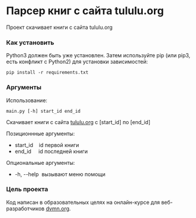 # Парсер книг с сайта tululu.org

Проект скачивает книги с сайта tululu.org

### Как установить

Python3 должен быть уже установлен. Затем используйте pip (или pip3, есть конфликт с Python2) для установки зависимостей:
```
pip install -r requirements.txt
```

### Аргументы

Использование:
```
main.py [-h] start_id end_id
```

Скачивает книги с сайта [tululu.org](https://tululu.org/) с [start_id] по [end_id]

Позиционнные аргументы:
- start_id    id первой книги
- end_id     id последней книги

Опциональные аргументы:
- -h, --help  вызывают меню помощи

### Цель проекта

Код написан в образовательных целях на онлайн-курсе для веб-разработчиков [dvmn.org](https://dvmn.org/).
